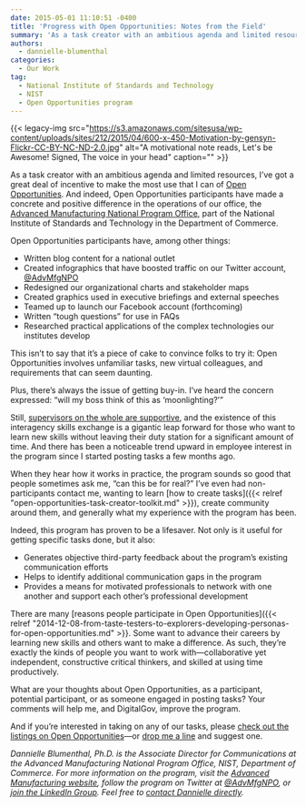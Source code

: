 ```yaml
---
date: 2015-05-01 11:10:51 -0400
title: 'Progress with Open Opportunities: Notes from the Field'
summary: 'As a task creator with an ambitious agenda and limited resources, I&rsquo;ve got a great deal of incentive to make the most use that I can of Open Opportunities. And indeed, Open Opportunities participants have made a concrete and positive difference in the operations of our office, the Advanced Manufacturing National Program Office, part of'
authors:
  - dannielle-blumenthal
categories:
  - Our Work
tag:
  - National Institute of Standards and Technology
  - NIST
  - Open Opportunities program
---
```


{{< legacy-img src="https://s3.amazonaws.com/sitesusa/wp-content/uploads/sites/212/2015/04/600-x-450-Motivation-by-gensyn-Flickr-CC-BY-NC-ND-2.0.jpg" alt="A motivational note reads, Let's be Awesome! Signed, The voice in your head" caption="" >}} 

As a task creator with an ambitious agenda and limited resources, I’ve got a great deal of incentive to make the most use that I can of [Open Opportunities](https://midas.18f.us/). And indeed, Open Opportunities participants have made a concrete and positive difference in the operations of our office, the [Advanced Manufacturing National Program Office](http://manufacturing.gov/welcome.html), part of the National Institute of Standards and Technology in the Department of Commerce.

Open Opportunities participants have, among other things:

  * Written blog content for a national outlet
  * Created infographics that have boosted traffic on our Twitter account, [@AdvMfgNPO](https://twitter.com/AdvMfgNPO)
  * Redesigned our organizational charts and stakeholder maps
  * Created graphics used in executive briefings and external speeches
  * Teamed up to launch our Facebook account (forthcoming)
  * Written “tough questions” for use in FAQs
  * Researched practical applications of the complex technologies our institutes develop

This isn’t to say that it’s a piece of cake to convince folks to try it: Open Opportunities involves unfamiliar tasks, new virtual colleagues, and requirements that can seem daunting.

Plus, there’s always the issue of getting buy-in. I’ve heard the concern expressed: “will my boss think of this as ‘moonlighting?’”

Still, [supervisors on the whole are supportive](https://www.youtube.com/watch?v=8VeWAtdfOio&index=1&list=PLd9b-GuOJ3nHS1TFaULnHi6KIt6l83pnb), and the existence of this interagency skills exchange is a gigantic leap forward for those who want to learn new skills without leaving their duty station for a significant amount of time. And there has been a noticeable trend upward in employee interest in the program since I started posting tasks a few months ago.

When they hear how it works in practice, the program sounds so good that people sometimes ask me, “can this be for real?” I’ve even had non-participants contact me, wanting to learn [how to create tasks]({{< relref "open-opportunities-task-creator-toolkit.md" >}}), create community around them, and generally what my experience with the program has been.

Indeed, this program has proven to be a lifesaver. Not only is it useful for getting specific tasks done, but it also:

  * Generates objective third-party feedback about the program’s existing communication efforts
  * Helps to identify additional communication gaps in the program
  * Provides a means for motivated professionals to network with one another and support each other’s professional development

There are many [reasons people participate in Open Opportunities]({{< relref "2014-12-08-from-taste-testers-to-explorers-developing-personas-for-open-opportunities.md" >}}. Some want to advance their careers by learning new skills and others want to make a difference. As such, they’re exactly the kinds of people you want to work with—collaborative yet independent, constructive critical thinkers, and skilled at using time productively.

What are your thoughts about Open Opportunities, as a participant, potential participant, or as someone engaged in posting tasks? Your comments will help me, and DigitalGov, improve the program.

And if you’re interested in taking on any of our tasks, please [check out the listings on Open Opportunities](https://midas.18f.us/tasks)—or [drop me a line](mailto:dannielle.blumenthal@nist.gov) and suggest one.

_Dannielle Blumenthal, Ph.D. is the Associate Director for Communications at the Advanced Manufacturing National Program Office, NIST, Department of Commerce. For more information on the program, visit the [Advanced Manufacturing website](https://www.manufacturing.gov), follow the program on Twitter at [@AdvMfgNPO](https://twitter.com/AdvMfgNPO), or [join the LinkedIn Group](https://www.linkedin.com/groups/Advanced-Manufacturing-National-Program-Office-6947787?home). Feel free to [contact Dannielle directly](mailto:dannielle.blumenthal@nist.gov)._